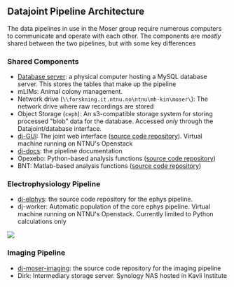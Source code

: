 ## Datajoint Pipeline Architecture

The data pipelines in use in the Moser group require numerous computers to communicate and operate with each other. The components are _mostly_ shared between the two pipelines, but with some key differences



### Shared Components

* [Database server](database.md): a physical computer hosting a MySQL database server. This stores the tables that make up the pipeline
* mLIMs: Animal colony management.
* Network drive (`\\forskning.it.ntnu.no\ntnu\mh-kin\moser\`): The network drive where raw recordings are stored
* Object Storage (`ceph`): An s3-compatible storage system for storing processed "blob" data for the database. Accessed _only_ through the Datajoint/database interface. 
* [dj-GUI](https://datajoint.kavli.org.ntnu.no): The joint web interface ([source code repository](https://github.com/kavli-ntnu/dj-GUI)). Virtual machine running on NTNU's Openstack
* [dj-docs](https://github.com/kavli-ntnu/dj-docs): the pipeline documentation
* Opexebo: Python-based analysis functions ([source code repository](https://github.com/kavli-ntnu/opexebo))
* BNT: Matlab-based analysis functions ([source code repository](https://bitbucket.org/cnc-ntnu/bnt/wiki/Home))

### Electrophysiology Pipeline

* [dj-elphys](https://github.com/kavli-ntnu/dj-elphys): the source code repository for the ephys pipeline. 
* dj-worker: Automatic population of the core ephys pipeline. Virtual machine running on NTNU's Openstack. Currently limited to Python calculations only

![](../images/datajoint_architecture.png)

### Imaging Pipeline

* [dj-moser-imaging](https://github.com/kavli-ntnu/dj-moser-imaging): the source code repository for the imaging pipeline
* Dirk: Intermediary storage server. Synology NAS hosted in Kavli Institute

